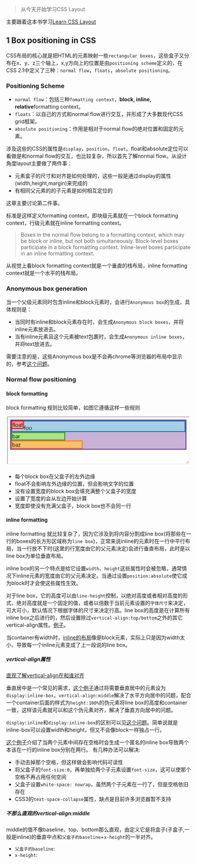 > 从今天开始学习CSS Layout

主要跟着这本书学习[Learn CSS Layout](http://book.mixu.net/css/)

## 1 Box positioning in CSS

CSS布局的核心就是把HTML的元素映射一些`rectangular boxes`，这些盒子又分布在x、y、z三个轴上，x,y方向上的位置是由`positioning scheme`定义的，在CSS 2.1中定义了三种：`normal flow`，`floats`，`absolute positioning`。

### Positioning Scheme

- `normal flow`：包括三种`fomatting context`，**block, inline, relative**formatting context。
- `floats`：以自己的方式和normal flow进行交互，并形成了大多数现代CSS grid框架。
- `absolute positioning`：作用是相对于normal flow的绝对位置和固定的元素。

涉及这些的CSS的属性是`display`，`position`，`float`。float和absolute定位可以看做是和normal flow的交互，也比较复杂，所以首先了解normal flow。从设计角度layout主要做了两件事：

- 元素盒子的尺寸和对齐是如何处理的，这些一般是通过display的属性(width,height,margin)来完成的
- 有相同父元素的的子元素是如何相互定位的

这章主要讨论第二件事。

标准是这样定义formatting context，即块级元素就在一个block formatting context，行级元素就在inline formatting context。

> Boxes in the normal flow belong to a formatting context, which may be block or inline, but not both simultaneously. Block-level boxes participate in a block formatting context. Inline-level boxes participate in an inline formatting context.

从视觉上看block formatting context就是一个垂直的栈布局，inline formatting context就是一个水平的栈布局。

### Anonymous box generation

当一个父级元素同时包含inline和block元素时，会进行`Anonymous box`的生成，具体规则是：

- 当同时有inline和block元素存在时，会生成`Anonymous block boxes`，并将inline元素放进去。
- 当有inline元素且这个元素被text包裹时，会生成`Anonymous inline boxes`，并将text放进去。

需要注意的是，这些Anonymous box是不会再chrome等浏览器的布局中显示的，参考[这个问题](https://stackoverflow.com/questions/16823693/inline-anonymous-boxes)。

### Normal flow positioning

#### block formatting

block formatting 规则比较简单，如图它遵循这样一些规则

![block box](./imgs/LCL-1/block-box.png)

- 每个block box在父盒子的左外边缘
- float不会影响左外边缘的位置，但会影响文字的位置
- 没有设置宽度的block box会填充满整个父盒子的宽度
- 设置了宽度的会从左边开始计算
- 宽度即使没有充满父盒子，block box也不会同一行

#### inline formatting

inline formatting 就比较复杂了，因为它涉及到将内容分割成line box(将那些在一行的boxes的长方形区域称为`line box`)，正常来说inline的元素时在一行中平行布局，当一行放不下时(这里的行宽度由它的父元素决定)会进行垂直布局，此时是以line box为单位垂直布局。

inline box的另一个特点是给它设置`width`、`height`这些属性时会被忽略，通常情况下inline元素的宽度由它的父元素决定。当通过设置`position:absolute`使它成为block时才会使这些属性生效。

对于line box，它的高度可以由`line-height`控制，以绝对高度或者相对高度的形式，绝对高度就是一个固定的值，或者以倍数于当前元素设置的`字体尺寸`来决定，可大可小，默认情况下根据字体的尺寸来决定行高。line box的高度是在计算所有inline box之后进行的，然后设置除过`vertical-align:top/bottom`之外的其它vertical-align属性。[例子](https://codepen.io/aura-zx/pen/zaqyaY)。

当container有width时，[inline的布局](https://codepen.io/aura-zx/pen/eKJXQQ)像是block元素，实际上只是因为width太小，导致每一个inline元素变成了上一段说的line box。

##### vertical-align属性
[直观了解vertical-align在和谁对齐](https://css-tricks.com/what-is-vertical-align/)

垂直居中是一个常见的需求，[这个例子](https://codepen.io/aura-zx/pen/MXyLoa)通过将需要垂直居中的元素设为`display:inline-box`，`vertical-align:middle`解决了水平方向居中的问题，配合一个container后面的样式为`height:100%`的伪元素将line box的高度和container一致，这样该元素就可以和这个伪元素对齐，解决了垂直方向居中的问题。

`display:inline`和`display:inline-box`的区别可以见[这个问题](https://stackoverflow.com/questions/8969381/what-is-the-difference-between-display-inline-and-display-inline-block)。简单说就是inline-box可以设置width和height，但又不会像block一样独占一行。

[这个例子](https://codepen.io/aura-zx/pen/BVKbmK)介绍了当两个元素中间存在空格时会生成一个匿名的inline box导致两个本该在一行的inline box分别在两行。
有几种办法可以解决:

- 手动去掉那个空格，但这样做会影响代码可读性
- 将父盒子的`font-size:0`，再单独给两个子元素设置`font-size`，这可以使那个空格不再占用任何空间
- 父盒子设置`white-space: nowrap`，虽然两个子元素在一行了，但是空格依旧存在
- CSS3的`text-space-collapse`属性，缺点是目前许多浏览器暂不支持

##### 不那么直观的vertical-align:middle

middle的值不像baseline、top、bottom那么直观，由定义它是将盒子(子盒子,一般是inline)的垂直中点和`父盒子的baseline`+`x-height`的一半对齐。

- `父盒子的baseline`:
- `x-height`: